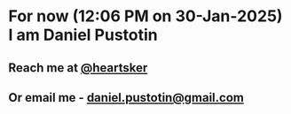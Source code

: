 # For now (12:06 PM on 30-Jan-2025) I am Daniel Pustotin
## Reach me at [@heartsker](https://t.me/heartsker)
## Or email me - daniel.pustotin@gmail.com
